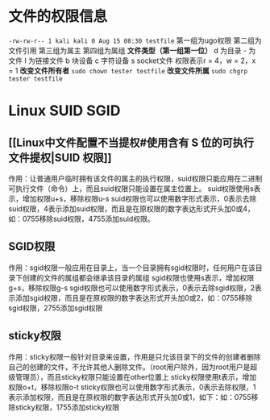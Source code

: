 # 文件的权限信息
`-rw-rw-r-- 1 kali kali 0 Aug 15 08:30 testfile`
第一组为ugo权限
第二组为文件引用
第三组为属主
第四组为属组
**文件类型（第一组第一位）**
 d 为目录
\- 为文件
 l 为链接文件
 b 块设备
 c 字符设备
 s socket文件
权限表示r = 4，w = 2，x = 1
**改变文件所有者**
`sudo chown tester testfile`
**改变文件所属**
`sudo chgrp tester testfile`


  
# Linux SUID SGID
## [[Linux中文件配置不当提权#使用含有 S 位的可执行文件提权|SUID 权限]]
作用：让普通用户临时拥有该文件的属主的执行权限，suid权限只能应用在二进制可执行文件（命令）上，而且suid权限只能设置在属主位置上。
suid权限使用s表示，增加权限u+s，移除权限u-s
suid权限也可以使用数字形式表示，0表示去除suid权限，4表示添加suid权限，而且是在原权限的数字表达形式开头加0或4，如：0755移除suid权限，4755添加suid权限。
## SGID权限
作用：sgid权限一般应用在目录上，当一个目录拥有sgid权限时，任何用户在该目录下创建的文件的属组都会继承该目录的属组
sgid权限也使用s表示，增加权限g+s，移除权限g-s
sgid权限也可以使用数字形式表示，0表示去除sgid权限，2表示添加sgid权限，而且是在原权限的数字表达形式开头加0或2，如：0755移除sgid权限，2755添加sgid权限
## sticky权限
作用：sticky权限一般针对目录来设置，作用是只允该目录下的文件的创建者删除自己的创建的文件，不允许其他人删除文件。（root用户除外，因为root用户是超级管理员），而且sticky权限只能设置在other位置上
sticky权限使用t表示，增加权限o+t，移除权限o-t
sticky权限也可以使用数字形式表示，0表示去除权限，1表示添加权限，而且是在原权限的数字表达形式开头加0或1，如下：如：0755移除sticky权限，1755添加sticky权限

